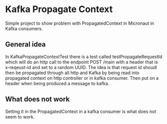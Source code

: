 # Kafka Propagate Context

Simple project to show problem with PropagatedContext in Micronaut in Kafka 
consumers.

## General idea
In KafkaPropagateContextTest there is a test called testPropagateRequestId 
which will do an http call to the endpoint POST /main with a header that is 
x-reqeust-id and set to a random UUID. The idea is that request id shoudl 
then be propagated through all http and Kafka by being read into propagated 
context on http controller or in kafka consumer. Then put on a header when 
being produced a message to kafka.

## What does not work
Setting it in the PropagatedContext in a kafka consumer is what does not 
seem to work.


